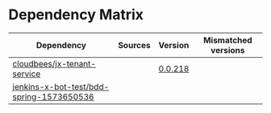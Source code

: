# Dependency Matrix

Dependency | Sources | Version | Mismatched versions
---------- | ------- | ------- | -------------------
[cloudbees/jx-tenant-service](https://github.com/cloudbees/jx-tenant-service) |  | [0.0.218](https://github.com/cloudbees/jx-tenant-service/releases/tag/v0.0.218) | 
[jenkins-x-bot-test/bdd-spring-1573650536](https://github.com/jenkins-x-bot-test/bdd-spring-1573650536.git) |  | []() | 

